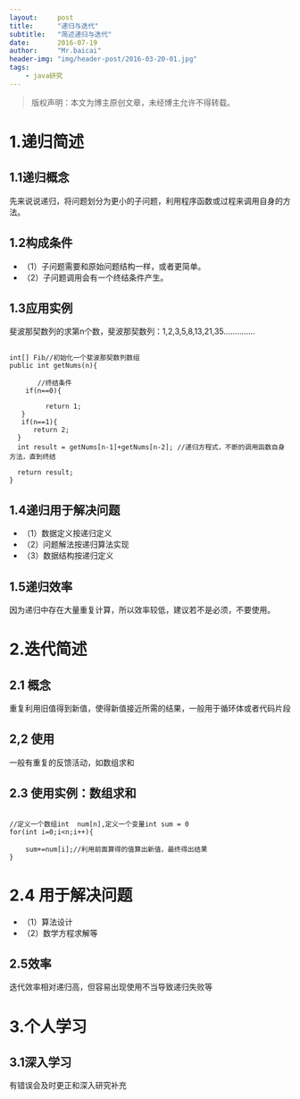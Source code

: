 ```yaml
---
layout:     post
title:      "递归与迭代"
subtitle:   "简述递归与迭代"
date:       2016-07-19
author:     "Mr.baicai"
header-img: "img/header-post/2016-03-20-01.jpg"
tags:
    - java研究
---
```


> 版权声明：本文为博主原创文章，未经博主允许不得转载。

# 1.递归简述

##  1.1递归概念

先来说说递归，将问题划分为更小的子问题，利用程序函数或过程来调用自身的方法。

##  1.2构成条件
* （1）子问题需要和原始问题结构一样，或者更简单。
* （2）子问题调用会有一个终结条件产生。

##  1.3应用实例

斐波那契数列的求第n个数，斐波那契数列：1,2,3,5,8,13,21,35..............

```

int[] Fib//初始化一个斐波那契数列数组
public int getNums(n){

       //终结条件
    if(n==0){
        
         return 1;
   }
   if(n==1){
      return 2;
  }
  int result = getNums[n-1]+getNums[n-2]; //递归方程式，不断的调用函数自身方法，直到终结
  
  return result;
}

```

##  1.4递归用于解决问题
* （1）数据定义按递归定义
* （2）问题解法按递归算法实现
* （3）数据结构按递归定义

##  1.5递归效率

 因为递归中存在大量重复计算，所以效率较低，建议若不是必须，不要使用。
 
#  2.迭代简述
 
## 2.1 概念
 
 重复利用旧值得到新值，使得新值接近所需的结果，一般用于循环体或者代码片段
 
## 2,2 使用
 
 一般有重复的反馈活动，如数组求和
 
## 2.3 使用实例：数组求和
 
```

//定义一个数组int  num[n],定义一个变量int sum = 0
for(int i=0;i<n;i++){
 
    sum+=num[i];//利用前面算得的值算出新值，最终得出结果
}

```

# 2.4 用于解决问题
* （1）算法设计
* （2）数学方程求解等

##  2.5效率

迭代效率相对递归高，但容易出现使用不当导致递归失败等

# 3.个人学习

##  3.1深入学习

有错误会及时更正和深入研究补充
